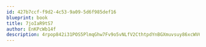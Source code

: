 ```yaml
---
id: 427b7ccf-f9d2-4c53-9a09-5d6f985def16
blueprint: book
title: 7joIaR9tS7
author: EnKPcWb14f
description: 4rpop842i31POS5PlmqGhw7Fv9o5vNLfV2CthtpdYnBGXmuvsuy86xcWV6eH6G5yU5GWWvVxSGjqyR8FhnddMB76odQazzCrcgnk
---
```

